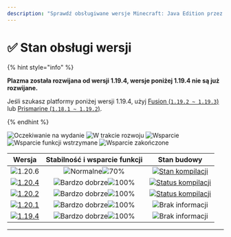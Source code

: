```yaml
---
description: "Sprawdź obsługiwane wersje Minecraft: Java Edition przez Plazma."
---
```


# ✅ Stan obsługi wersji

{% hint style="info" %}

**Plazma została rozwijana od wersji 1.19.4, wersje poniżej 1.19.4 nie są już rozwijane.**

Jeśli szukasz platformy poniżej wersji 1.19.4, użyj [Fusion (`1.19.2 ~ 1.19.3`)](https://github.com/RuinedTechnologyUnify/Fusion) lub [Prismarine (`1.18.1 ~ 1.19.2`)](https://github.com/PrismarineTeam/Prismarine).

{% endhint %}

[wtr]: https://badge.plazmamc.org/0/Oczekiwanie%20na%20wydanie
[idv]: <https://badge.plazmamc.org/1/W trakcie rozwoju>
[atv]: https://badge.plazmamc.org/2/Wsparcie
[fse]: <https://badge.plazmamc.org/6/Wsparcie funkcji wstrzymane>
[eol]: <https://badge.plazmamc.org/4/Wsparcie zakończone>
[ukn]: https://badge.plazmamc.org/0/Brak%20informacji
[vgd]: https://badge.plazmamc.org/1/Bardzo%20dobrze
[mid]: https://badge.plazmamc.org/6/Normalne
[100]: https://badge.plazmamc.org/percent/100

![Oczekiwanie na wydanie][wtr] ![W trakcie rozwoju][idv] ![Wsparcie][atv] ![Wsparcie funkcji wstrzymane][fse] ![Wsparcie zakończone][eol]

|                                       Wersja                                      |              Stabilność    i    wsparcie funkcji              |                                                 Stan budowy                                                |
| :-------------------------------------------------------------------------------: | :-----------------------------------------------------------: | :--------------------------------------------------------------------------------------------------------: |
|                   ![1.20.6](https://badge.plazmamc.org/1/1.20.6)                  | ![Normalne][vgd]![70%](https://badge.plazmamc.org/percent/70) |  [![Stan kompilacji](https://build.plazmamc.org/1.20.6)](https://build.plazmamc.org/1.20.6?redirect=true)  |
| [![1.20.4](https://badge.plazmamc.org/2/1.20.4)](https://git.plazmamc.org/1.20.4) |               ![Bardzo dobrze][vgd]![100%][100]               | [![Status kompilacji](https://build.plazmamc.org/1.20.4)](https://build.plazmamc.org/1.20.4?redirect=true) |
| [![1.20.2](https://badge.plazmamc.org/4/1.20.2)](https://git.plazmamc.org/1.20.2) |               ![Bardzo dobrze][vgd]![100%][100]               | [![Status kompilacji](https://build.plazmamc.org/1.20.2)](https://build.plazmamc.org/1.20.2?redirect=true) |
| [![1.20.1](https://badge.plazmamc.org/4/1.20.1)](https://git.plazmamc.org/1.20.1) |               ![Bardzo dobrze][vgd]![100%][100]               |                                           ![Brak informacji][ukn]                                          |
| [![1.19.4](https://badge.plazmamc.org/4/1.19.4)](https://git.plazmamc.org/1.19.4) |               ![Bardzo dobrze][vgd]![100%][100]               |                                           ![Brak informacji][ukn]                                          |

***
